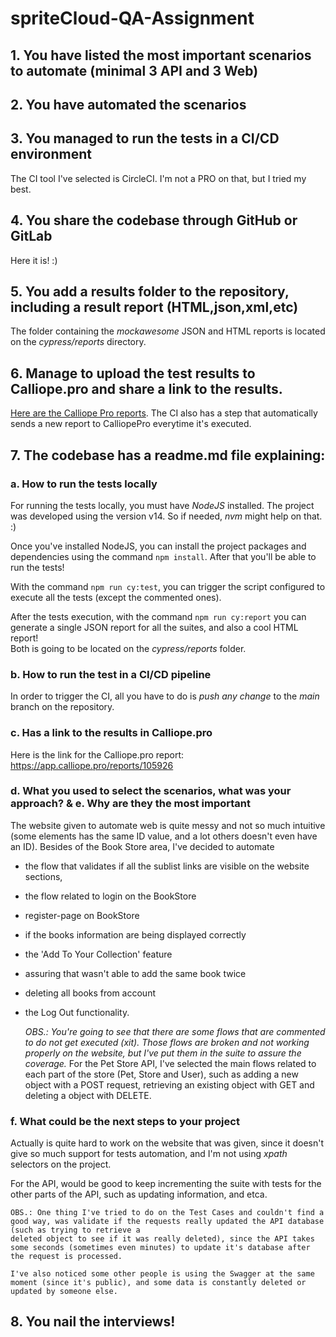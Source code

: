# spriteCloud-QA-Assignment

## 1. You have listed the most important scenarios to automate (minimal 3 API and 3 Web)
## 2. You have automated the scenarios
## 3. You managed to run the tests in a CI/CD environment
 The CI tool I've selected is CircleCI. I'm not a PRO on that, but I tried my best.
## 4. You share the codebase through GitHub or GitLab
 Here it is! :)
## 5. You add a results folder to the repository, including a result report (HTML,json,xml,etc)
 The folder containing the *mockawesome* JSON and HTML reports is located on the *cypress/reports* directory. 
## 6. Manage to upload the test results to Calliope.pro and share a link to the results.
 [Here are the Calliope Pro reports](https://app.calliope.pro/reports/105926). The CI also has a step that automatically sends a new report to CalliopePro everytime it's executed.

## 7. The codebase has a readme.md file explaining:
### a. How to run the tests locally

For running the tests locally, you must have *NodeJS* installed. The project was developed using the version v14. So if needed, *nvm* might help on that. :) 


Once you've installed NodeJS, you can install the project packages and dependencies using the command 
`npm install`. After that you'll be able to run the tests! 

With the command `npm run cy:test`, you can trigger the script configured to execute all the tests (except the commented ones).

After the tests execution, with the command `npm run cy:report` you can generate a single JSON report for all the suites, and also a cool HTML report! \
Both is going to be located on the *cypress/reports* folder.

### b. How to run the test in a CI/CD pipeline
In order to trigger the CI, all you have to do is *push any change* to the *main* branch on the repository. 

### c. Has a link to the results in Calliope.pro
Here is the link for the Calliope.pro report: https://app.calliope.pro/reports/105926
### d. What you used to select the scenarios, what was your approach? & e. Why are they the most important

The website given to automate web is quite messy and not so much intuitive (some elements has the same ID value, and a lot others doesn't even have an ID). Besides of the Book Store area, I've decided to automate 
 - the flow that validates if all the sublist links are visible on the website sections, 
- the flow related to login on the BookStore
- register-page on BookStore
- if the books information are being displayed correctly
- the 'Add To Your Collection' feature
- assuring that wasn't able to add the same book twice
- deleting all books from account
- the Log Out functionality.
    
    *OBS.: You're going to see that there are some flows that are commented to do not get executed (xit). Those flows are broken and not working properly on the website, but I've put them in the suite to assure the coverage.*
 For the Pet Store API, I've selected the main flows related to each part of the store (Pet, Store and User), such as adding a new object with a POST request, retrieving an existing object with GET and deleting a object with DELETE.


### f. What could be the next steps to your project
Actually is quite hard to work on the website that was given, since it doesn't give so much support for tests automation, and I'm not using *xpath* selectors on the project.

For the API, would be good to keep incrementing the suite with tests for the other parts of the API, such as updating information, and etca.
    
    OBS.: One thing I've tried to do on the Test Cases and couldn't find a good way, was validate if the requests really updated the API database (such as trying to retrieve a 
    deleted object to see if it was really deleted), since the API takes some seconds (sometimes even minutes) to update it's database after the request is processed.
    
    I've also noticed some other people is using the Swagger at the same moment (since it's public), and some data is constantly deleted or updated by someone else.
## 8. You nail the interviews!
